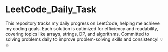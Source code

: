 # LeetCode_Daily_Task
This repository tracks my daily progress on LeetCode, helping me achieve my coding goals. Each solution is optimized for efficiency and readability, covering topics like arrays, strings, DP, and algorithms. Committed to solving problems daily to improve problem-solving skills and consistency! 💡🔥
